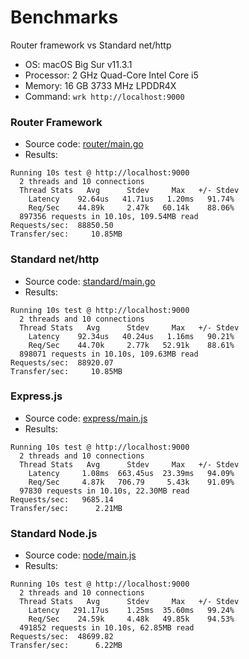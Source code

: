 # Benchmarks

Router framework vs Standard net/http
- OS: macOS Big Sur v11.3.1
- Processor: 2 GHz Quad-Core Intel Core i5
- Memory: 16 GB 3733 MHz LPDDR4X
- Command: `wrk http://localhost:9000`

### Router Framework
- Source code: [router/main.go](router/main.go)  	
- Results:
```
Running 10s test @ http://localhost:9000
  2 threads and 10 connections
  Thread Stats   Avg      Stdev     Max   +/- Stdev
    Latency    92.64us   41.71us   1.20ms   91.74%
    Req/Sec    44.89k     2.47k   60.14k    88.06%
  897356 requests in 10.10s, 109.54MB read
Requests/sec:  88850.50
Transfer/sec:     10.85MB
```
### Standard net/http 
- Source code: [standard/main.go](standard/main.go)  
- Results:
```
Running 10s test @ http://localhost:9000
  2 threads and 10 connections
  Thread Stats   Avg      Stdev     Max   +/- Stdev
    Latency    92.34us   40.24us   1.16ms   90.21%
    Req/Sec    44.70k     2.77k   52.91k    88.61%
  898071 requests in 10.10s, 109.63MB read
Requests/sec:  88920.07
Transfer/sec:     10.85MB
```
### Express.js
- Source code: [express/main.js](express/main.js)  
- Results:
```
Running 10s test @ http://localhost:9000
  2 threads and 10 connections
  Thread Stats   Avg      Stdev     Max   +/- Stdev
    Latency     1.08ms  663.45us  23.39ms   94.09%
    Req/Sec     4.87k   706.79     5.43k    91.09%
  97830 requests in 10.10s, 22.30MB read
Requests/sec:   9685.14
Transfer/sec:      2.21MB
```

### Standard Node.js
- Source code: [node/main.js](node/main.js) 
- Results:
```
Running 10s test @ http://localhost:9000
  2 threads and 10 connections
  Thread Stats   Avg      Stdev     Max   +/- Stdev
    Latency   291.17us    1.25ms  35.60ms   99.24%
    Req/Sec    24.59k     4.48k   49.85k    94.53%
  491852 requests in 10.10s, 62.85MB read
Requests/sec:  48699.82
Transfer/sec:      6.22MB
```
